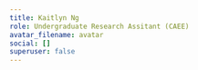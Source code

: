 ```yaml
---
title: Kaitlyn Ng
role: Undergraduate Research Assitant (CAEE)
avatar_filename: avatar
social: []
superuser: false
---
```

